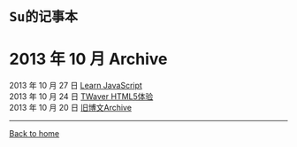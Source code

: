 # `Su的记事本`

# 2013 年 10 月 Archive

  
2013 年 10 月 27 日 [Learn JavaScript](http://jimsush.github.io/tech/jsstudy.htm)   
2013 年 10 月 24 日 [TWaver HTML5体验](http://jimsush.github.io/tech/twaverhtml5.htm)  
2013 年 10 月 20 日 [旧博文Archive](http://jimsush.github.io/files/jimsu_yourblog.doc)    
  

  
-------------     
  [Back to home](http://jimsush.github.io/index.html)


